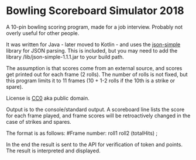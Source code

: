 # Bowling Scoreboard Simulator 2018

A 10-pin bowling scoring program, made for a job interview. Probably not overly useful for other people.

It was written for Java - later moved to Kotlin - and uses
the [json-simple](https://code.google.com/archive/p/json-simple/) library for JSON parsing. This is included, but you
may need to add the library /lib/json-simple-1.1.1.jar to your build path.

The assumption is that scores come from an external source, and scores get printed out for each frame (2 rolls).
The number of rolls is not fixed, but this program limits it to 11 frames (10 + 1-2 rolls if the 10th is a strike or
spare).

License is [CC0](https://creativecommons.org/publicdomain/zero/1.0/) aka public domain.

Output is to the console/standard output. A scoreboard line lists the score for each frame played, and frame scores will
be retroactively changed in the case of strikes and spares.

The format is as follows:
\#Frame number: roll1 roll2 (totalHits) ; <next frame>

In the end the result is sent to the API for verification of token and points. The result is interpreted and displayed.

 
